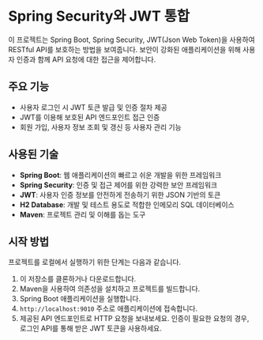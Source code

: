 # Spring Security와 JWT 통합

이 프로젝트는 Spring Boot, Spring Security, JWT(Json Web Token)을 사용하여 RESTful API를 보호하는 방법을 보여줍니다. 보안이 강화된 애플리케이션을 위해 사용자 인증과 함께 API 요청에 대한 접근을 제어합니다.

## 주요 기능

- 사용자 로그인 시 JWT 토큰 발급 및 인증 절차 제공
- JWT를 이용해 보호된 API 엔드포인트 접근 인증
- 회원 가입, 사용자 정보 조회 및 갱신 등 사용자 관리 기능

## 사용된 기술

- **Spring Boot**: 웹 애플리케이션의 빠르고 쉬운 개발을 위한 프레임워크
- **Spring Security**: 인증 및 접근 제어를 위한 강력한 보안 프레임워크
- **JWT**: 사용자 인증 정보를 안전하게 전송하기 위한 JSON 기반의 토큰
- **H2 Database**: 개발 및 테스트 용도로 적합한 인메모리 SQL 데이터베이스
- **Maven**: 프로젝트 관리 및 이해를 돕는 도구

## 시작 방법

프로젝트를 로컬에서 실행하기 위한 단계는 다음과 같습니다.

1. 이 저장소를 클론하거나 다운로드합니다.
2. Maven을 사용하여 의존성을 설치하고 프로젝트를 빌드합니다.
3. Spring Boot 애플리케이션을 실행합니다.
4. `http://localhost:9010` 주소로 애플리케이션에 접속합니다.
5. 제공된 API 엔드포인트로 HTTP 요청을 보내보세요. 인증이 필요한 요청의 경우, 로그인 API를 통해 받은 JWT 토큰을 사용하세요.

